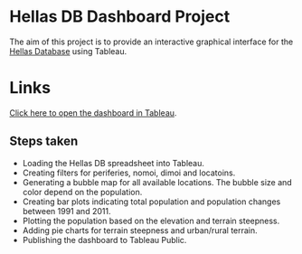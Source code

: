 # Hellas DB Dashboard Project

The aim of this project is to provide an interactive graphical interface for the [Hellas Database](https://github.com/jgchaparro/hellas_db) using Tableau.

# Links

[Click here to open the dashboard in Tableau](https://public.tableau.com/app/profile/jgchaparro/viz/Hellas_db_dashboard/Generaldashboard?publish=yes).

## Steps taken

- Loading the Hellas DB 
spreadsheet into Tableau.
- Creating filters for periferies, nomoi, dimoi and locatoins.
- Generating a bubble map for all available locations. The bubble size and color depend on the population.
- Creating bar plots indicating total population and population changes between 1991 and 2011.
- Plotting the population based on the elevation and terrain steepness.
- Adding pie charts for terrain steepness and urban/rural terrain.
- Publishing the dashboard to Tableau Public.
